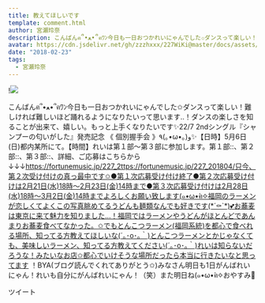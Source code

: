```yaml
---
title: 教えてほしいです
template: comment.html
author: 宮瀬玲奈
description: こんばんฅ՞•ﻌ•՞ฅﾜﾝ今日も一日おつかれいにゃんでした✩ダンスって楽しい！難しければ難しいほど踊れるようになりたいって思います..！ダンスの楽しさを知ることが出来て、嬉しい。もっと上手くなりたいです✨22/7&n...
avatar: https://cdn.jsdelivr.net/gh/zzzhxxx/227WiKi@master/docs/assets/photo/avatar/reina.jpg
date: "2018-02-23"
tags:
  - 宮瀬玲奈
---
```


!![](https://cdn.jsdelivr.net/gh/227WiKi/227WiKi-image@master/blog-image/reina-2018-02-23_1.jpg)


こんばんฅ՞•ﻌ•՞ฅﾜﾝ今日も一日おつかれいにゃんでした✩ダンスって楽しい！難しければ難しいほど踊れるようになりたいって思います..！ダンスの楽しさを知ることが出来て、嬉しい。もっと上手くなりたいです✨22/7 2ndシングル『シャンプーの匂いがした』発売記念 《 個別握手会 》٩(｡•ω•｡)و✨【日時】5月6日(日)都内某所にて。【時間】れいは第１部～第３部に参加します。第１部::、第２部::、第３部::、詳細、ご応募はこちらから↓↓↓https://fortunemusic.jp/227_2ttps://fortunemusic.jp/227_201804/只今、第２次受け付けの真っ最中です✩●第１次応募受け付け終了●第２次応募受け付けは2月21日(水)18時～2月23日(金)14時まで●第３次応募受け付けは2月28日(水)18時～3月2日(金)14時までよろしくお願い致します(๑•ω•́ฅ✧福岡のラーメンが恋しくてよくこの写真眺めてるうどんも麺類なんでも好きです(*´⚰︎`*﻿)💕お蕎麦は東京に来て魅力を知りました...！福岡ではラーメンやうどんがほとんどであんまりお蕎麦食べてなかった。✩でもとんこつラーメン(福岡系統)を都心で食べれる場所、知ってる方教えてほしいな(´｡･o･｡｀)とんこつラーメンとかじゃなくても、美味しいラーメン、知ってる方教えてください(´｡･o･｡｀)れいは知らないだろうな！みたいなお店✩都心でいけそうな場所だったら本当に行きたいなと思ってます ！BYA(ブログ読んでくれてありがとう✩)みなさん明日も1日がんばれいにゃん！れいも自分にがんばれいにゃん！（笑）また明日ね(๑•ω•́ฅ✧おやすみ💓


ツイート



